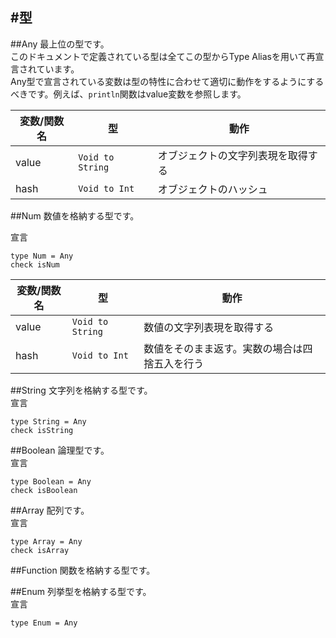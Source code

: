 #型
---


##Any
最上位の型です。  
このドキュメントで定義されている型は全てこの型からType Aliasを用いて再宣言されています。  
Any型で宣言されている変数は型の特性に合わせて適切に動作をするようにするべきです。例えば、`println`関数はvalue変数を参照します。

| 変数/関数名 | 型 | 動作 |
|---|---|---|
|value| `Void to String` | オブジェクトの文字列表現を取得する
|hash|`Void to Int` | オブジェクトのハッシュ

##Num
数値を格納する型です。  

宣言
```
type Num = Any
check isNum
```

| 変数/関数名 | 型 | 動作 |
|---|---|---|
|value| `Void to String` | 数値の文字列表現を取得する
|hash | `Void to Int` | 数値をそのまま返す。実数の場合は四捨五入を行う

##String
文字列を格納する型です。  
宣言
```
type String = Any
check isString
```

##Boolean
論理型です。  
宣言
```
type Boolean = Any
check isBoolean
```

##Array
配列です。  
宣言
```
type Array = Any
check isArray
```

##Function
関数を格納する型です。

##Enum
列挙型を格納する型です。  
宣言
```
type Enum = Any
```